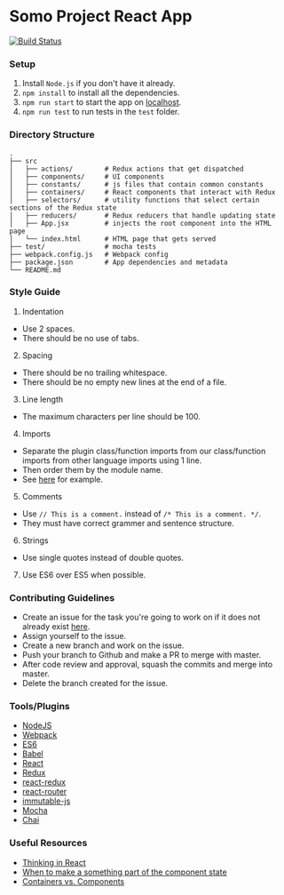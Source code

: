 # Somo Project React App

[![Build Status](https://circleci.com/gh/uwblueprint/somo-react.svg?style=shield&circle-token=445bca6f896b95053abd7429c03e39eb84d3ddcf)](https://circleci.com/gh/uwblueprint/somo-react)

### Setup
1. Install `Node.js` if you don't have it already.
2. `npm install` to install all the dependencies.
3. `npm run start` to start the app on [localhost](http://localhost:8080/).
4. `npm run test` to run tests in the `test` folder.

### Directory Structure
```
.
├── src
│   ├── actions/        # Redux actions that get dispatched
│   ├── components/     # UI components
│   ├── constants/      # js files that contain common constants
│   ├── containers/     # React components that interact with Redux
│   ├── selectors/      # utility functions that select certain sections of the Redux state
│   ├── reducers/       # Redux reducers that handle updating state
│   ├── App.jsx         # injects the root component into the HTML page
│   └── index.html      # HTML page that gets served
├── test/               # mocha tests
├── webpack.config.js   # Webpack config
├── package.json        # App dependencies and metadata
└── README.md
```

### Style Guide
1. Indentation
  * Use 2 spaces.
  * There should be no use of tabs.
2. Spacing
  * There should be no trailing whitespace.
  * There should be no empty new lines at the end of a file.
3. Line length
  * The maximum characters per line should be 100.
4. Imports
  * Separate the plugin class/function imports from our class/function imports from other language imports using 1 line.
  * Then order them by the module name.
  * See [here](src/App.jsx) for example.
5. Comments
  * Use `// This is a comment.` instead of `/* This is a comment. */`.
  * They must have correct grammer and sentence structure.
6. Strings
  * Use single quotes instead of double quotes.
7. Use ES6 over ES5 when possible.


### Contributing Guidelines
* Create an issue for the task you're going to work on if it does not already exist [here](https://github.com/uwblueprint/somo/issues).
* Assign yourself to the issue.
* Create a new branch and work on the issue.
* Push your branch to Github and make a PR to merge with master.
* After code review and approval, squash the commits and merge into master.
* Delete the branch created for the issue.

### Tools/Plugins
* [NodeJS](https://nodejs.org)
* [Webpack](https://webpack.github.io)
* [ES6](https://babeljs.io/docs/learn-es2015)
* [Babel](https://babeljs.io)
* [React](https://facebook.github.io/react)
* [Redux](http://redux.js.org)
* [react-redux](https://github.com/reactjs/react-redux)
* [react-router](https://github.com/ReactTraining/react-router)
* [immutable-js](https://facebook.github.io/immutable-js)
* [Mocha](https://mochajs.org)
* [Chai](http://chaijs.com)

### Useful Resources
* [Thinking in React](https://facebook.github.io/react/docs/thinking-in-react.html)
* [When to make a something part of the component state](https://twitter.com/dan_abramov/status/749710501916139520)
* [Containers vs. Components](https://medium.com/@dan_abramov/smart-and-dumb-components-7ca2f9a7c7d0#.83k2l937e)
